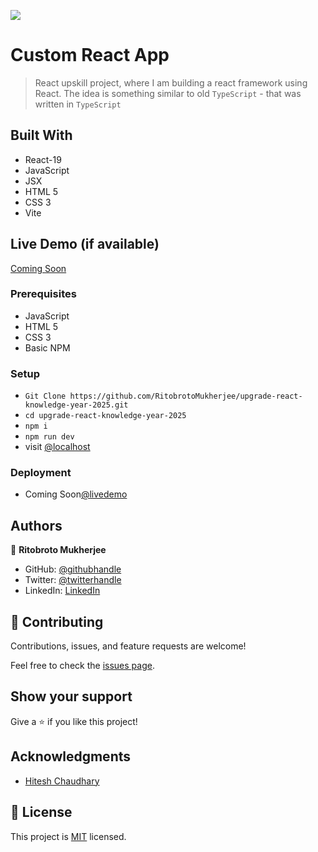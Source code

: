 ![](https://img.shields.io/badge/Ritobroto-blueviolet)

# Custom React App

> React upskill project, where I am building a react framework using React. The idea is something similar to old `TypeScript` - that was written in `TypeScript`


## Built With

- React-19
- JavaScript
- JSX
- HTML 5
- CSS 3
- Vite

## Live Demo (if available)

[Coming Soon](https://#)

### Prerequisites
- JavaScript
- HTML 5
- CSS 3
- Basic NPM

### Setup
- `Git Clone https://github.com/RitobrotoMukherjee/upgrade-react-knowledge-year-2025.git`
- `cd upgrade-react-knowledge-year-2025`
- `npm i`
- `npm run dev`
- visit [@localhost](http://localhost:5173/)

### Deployment
- Coming Soon[@livedemo](https://#)


## Authors

👤 **Ritobroto Mukherjee**

- GitHub: [@githubhandle](https://github.com/RitobrotoMukherjee)
- Twitter: [@twitterhandle](https://#)
- LinkedIn: [LinkedIn](https://www.linkedin.com/in/ritobroto-m3/)

## 🤝 Contributing

Contributions, issues, and feature requests are welcome!

Feel free to check the [issues page](../../issues/).

## Show your support

Give a ⭐️ if you like this project!

## Acknowledgments

- [Hitesh Chaudhary](https://www.youtube.com/@chaiaurcode)

## 📝 License

This project is [MIT](./MIT.md) licensed.
